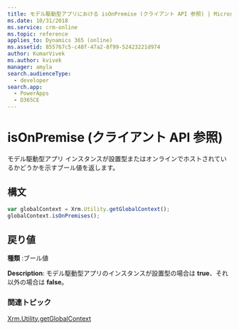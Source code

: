 ```yaml
---
title: モデル駆動型アプリにおける isOnPremise (クライアント API 参照) | MicrosoftDocs
ms.date: 10/31/2018
ms.service: crm-online
ms.topic: reference
applies_to: Dynamics 365 (online)
ms.assetid: 855767c5-c48f-47a2-8f99-52423221d974
author: KumarVivek
ms.author: kvivek
manager: amyla
search.audienceType:
  - developer
search.app:
  - PowerApps
  - D365CE
---
```

# <a name="isonpremise-client-api-reference"></a>isOnPremise (クライアント API 参照)



モデル駆動型アプリ インスタンスが設置型またはオンラインでホストされているかどうかを示すブール値を返します。 

## <a name="syntax"></a>構文

```JavaScript
var globalContext = Xrm.Utility.getGlobalContext();
globalContext.isOnPremises();
```

## <a name="return-value"></a>戻り値

**種類** :ブール値

**Description**: モデル駆動型アプリのインスタンスが設置型の場合は **true**、それ以外の場合は **false**。

### <a name="related-topics"></a>関連トピック

[Xrm.Utility.getGlobalContext](../getGlobalContext.md)



